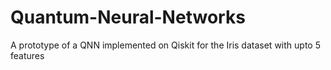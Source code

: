# Quantum-Neural-Networks
A prototype of a QNN implemented on Qiskit for the Iris dataset with upto 5 features
